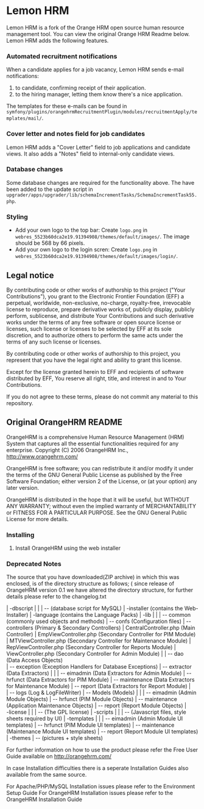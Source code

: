 # Lemon HRM

Lemon HRM is a fork of the Orange HRM open source human resource management tool. You can view the original Orange HRM Readme below. Lemon HRM adds the following features.

### Automated recruitment notifications

When a candidate applies for a job vacancy, Lemon HRM sends e-mail notifications:
1. to candidate, confirming receipt of their application.
2. to the hiring manager, letting them know there's a nice application.

The templates for these e-mails can be found in `symfony/plugins/orangehrmRecruitmentPlugin/modules/recruitmentApply/templates/mail/`.

### Cover letter and notes field for job candidates

Lemon HRM adds a "Cover Letter" field to job applications and candidate views. It also adds a "Notes" field to internal-only candidate views.

### Database changes

Some database changes are required for the functionality above. The have been added to the update script in `upgrader/apps/upgrader/lib/schemaIncrementTasks/SchemaIncrementTask55.php`.

### Styling

* Add your own logo to the top bar: Create `logo.png` in `webres_5523b60dca2e19.91394908/themes/default/images/`. The image should be 568 by 66 pixels.
* Add your own logo to the login scren: Create `logo.png` in `webres_5523b60dca2e19.91394908/themes/default/images/login/`. 

## Legal notice

By contributing code or other works of authorship to this project
("Your Contributions"), you grant to the Electronic Frontier Foundation
(EFF) a perpetual, worldwide, non-exclusive, no-charge, royalty-free,
irrevocable license to reproduce, prepare derivative works of, publicly
display, publicly perform, sublicense, and distribute Your Contributions
and such derivative works under the terms of any free software or open
source license or licenses, such license or licenses to be selected by
EFF at its sole discretion, and to authorize others to perform the same
acts under the terms of any such license or licenses.

By contributing code or other works of authorship to this project, you 
represent that you have the legal right and ability to grant this
license.

Except for the license granted herein to EFF and recipients of
software distributed by EFF, You reserve all right, title,
and interest in and to Your Contributions.

If you do not agree to these terms, please do not commit any material
to this repository.

## Original OrangeHRM README

OrangeHRM is a comprehensive Human Resource Management (HRM) System that captures 
all the essential functionalities required for any enterprise. 
Copyright (C) 2006 OrangeHRM Inc., http://www.orangehrm.com/

OrangeHRM is free software; you can redistribute it and/or modify it under the terms of
the GNU General Public License as published by the Free Software Foundation; either
version 2 of the License, or (at your option) any later version.

OrangeHRM is distributed in the hope that it will be useful, but WITHOUT ANY WARRANTY; 
without even the implied warranty of MERCHANTABILITY or FITNESS FOR A PARTICULAR PURPOSE. 
See the GNU General Public License for more details.

### Installing

1. Install OrangeHRM using the web installer

### Deprecated Notes

The source that you have downloaded(ZIP archive) in which this was enclosed, is of the 
directory structure as follows; ( since release of OrangeHRM version 0.1 we have altered 
the directory structure, for further details please refer to the changelog.txt


|
-dbscript
|	|
|	-- (database script for MySQL)
|
-installer (contains the Web-Installer)
|
-language (contains the Language Packs)
|
-lib
|	|
|	-- common (commonly used objects and methods)
|	-- confs (Configuration files)
|	-- controllers (Primary & Secondary Controllers)
|			CentralController.php (Main Controller)
|			EmpViewController.php (Secondary Controller for PIM Module)
|			MTViewController.php (Secondary Controller for Maintenance Module)
|			RepViewController.php (Secondary Controller for Reports Module)
|			ViewController.php (Secondary Controller for Admin Module)
|
|	-- dao (Data Access Objects)			
|	-- exception (Exception Handlers for Database Exceptions)
|	-- extractor (Data Extractors)
|				|
|				-- eimadmin (Data Extractors for Admin Module)
|				-- hrfunct (Data Extractors for PIM Module)
|				-- maintenance (Data Extractors for Maintenance Module)
|				-- report (Data Extractors for Report Module)
|				
|	-- logs (Log & LogFileWriter)
|	-- Models (Models)
|			|
|			-- eimadmin (Admin Module Objects)
|			-- hrfunct (PIM Module Objects)
|			-- maintenance (Application Maintenance Objects)
|			-- report (Report Module Objects)
|	
-license
|	|
|	-- (The GPL license)
|
-scripts
|	|
|	-- (Javascript files, style sheets required by UI)
|
-templates
|	|
|	-- eimadmin (Admin Module UI templates)
|	-- hrfunct (PIM Module UI templates)
|	-- maintenance (Maintenance Module UI templates)
|	-- report (Report Module UI templates)
|
-themes
	|
	-- (pictures + style sheets)


For further information on how to use the product please refer the Free User Guide 
available on http://orangehrm.com/

In case Installation difficulties there is a seperate Installation Guides also 
available from the same source. 

For Apache/PHP/MySQL Installation issues please refer to the Environment Setup Guide
For OrangeHRM Installation issues please refer to the OrangeHRM Installation Guide
